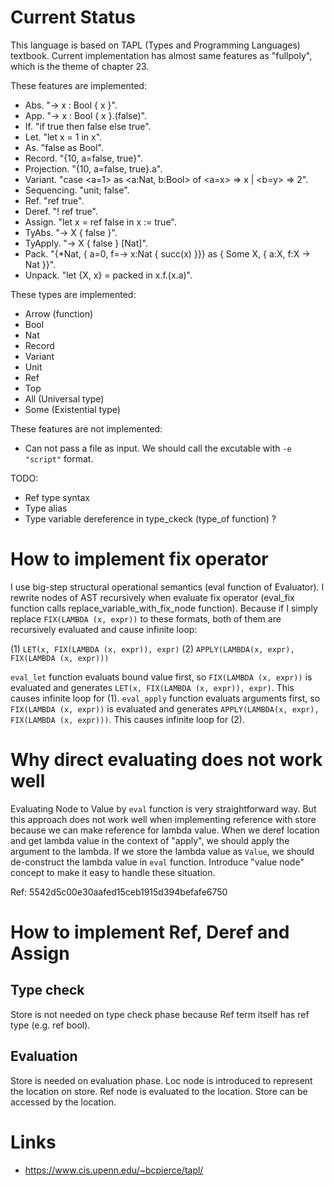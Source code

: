 # Current Status

This language is based on TAPL (Types and Programming Languages) textbook.
Current implementation has almost same features as "fullpoly", which is the theme of chapter 23.

These features are implemented:

- Abs.        "-> x : Bool { x }".
- App.        "-> x : Bool { x }.(false)".
- If.         "if true then false else true".
- Let.        "let x = 1 in x".
- As.         "false as Bool".
- Record.     "{10, a=false, true}".
- Projection. "{10, a=false, true}.a".
- Variant.    "case <a=1> as <a:Nat, b:Bool> of <a=x> => x | <b=y> => 2".
- Sequencing. "unit; false".
- Ref.        "ref true".
- Deref.      "! ref true".
- Assign.     "let x = ref false in x := true".
- TyAbs.      "-> X { false }".
- TyApply.    "-> X { false } [Nat]".
- Pack.       "{*Nat, { a=0, f=-> x:Nat { succ(x) }}} as { Some X, { a:X, f:X -> Nat }}".
- Unpack.     "let {X, x} = packed in x.f.(x.a)".

These types are implemented:

- Arrow (function)
- Bool
- Nat
- Record
- Variant
- Unit
- Ref
- Top
- All (Universal type)
- Some (Existential type)

These features are not implemented:

- Can not pass a file as input. We should call the excutable with `-e "script"` format.

TODO:

- Ref type syntax
- Type alias
- Type variable dereference in type_ckeck (type_of function) ?

# How to implement fix operator

I use big-step structural operational semantics (eval function of Evaluator). I rewrite nodes of AST recursively when evaluate fix operator (eval_fix function calls replace_variable_with_fix_node function). Because if I simply replace `FIX(LAMBDA (x, expr))` to these formats, both of them are recursively evaluated and cause infinite loop:

(1) `LET(x, FIX(LAMBDA (x, expr)), expr)`
(2) `APPLY(LAMBDA(x, expr), FIX(LAMBDA (x, expr)))`

`eval_let` function evaluats bound value first, so `FIX(LAMBDA (x, expr))` is evaluated and generates `LET(x, FIX(LAMBDA (x, expr)), expr)`. This causes infinite loop for (1).
`eval_apply` function evaluats arguments first, so `FIX(LAMBDA (x, expr))` is evaluated and generates `APPLY(LAMBDA(x, expr), FIX(LAMBDA (x, expr)))`. This causes infinite loop for (2).

# Why direct evaluating does not work well

Evaluating Node to Value by `eval` function is very straightforward way. But this approach does not work well when implementing reference with store because we can make reference for lambda value. When we deref location and get lambda value in the context of "apply", we should apply the argument to the lambda. If we store the lambda value as `Value`, we should de-construct the lambda value in `eval` function. Introduce "value node" concept to make it easy to handle these situation.

Ref: 5542d5c00e30aafed15ceb1915d394befafe6750

# How to implement Ref, Deref and Assign

## Type check

Store is not needed on type check phase because Ref term itself has ref type (e.g. ref bool).

## Evaluation

Store is needed on evaluation phase. Loc node is introduced to represent the location on store. Ref node is evaluated to the location. Store can be accessed by the location.

# Links

- https://www.cis.upenn.edu/~bcpierce/tapl/

